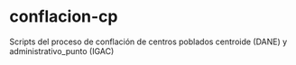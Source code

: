 conflacion-cp
=============

Scripts del proceso de conflación de centros poblados centroide (DANE) y administrativo_punto (IGAC)
